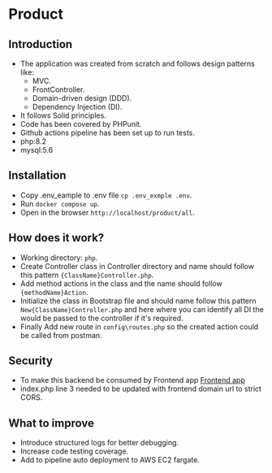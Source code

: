 Product
=======================

Introduction
------------
- The application was created from scratch and follows design patterns like:
    - MVC.
    - FrontController.
    - Domain-driven design (DDD).
    - Dependency Injection (DI).
- It follows Solid principles.
- Code has been covered by PHPunit.
- Github actions pipeline has been set up to run tests.
- php:8.2
- mysql:5.6

Installation
------------
- Copy .env_eample to .env file `cp .env_exmple .env`.
- Run `docker compose up`.
- Open in the browser `http://localhost/product/all`.

How does it work?
------------------ 
- Working directory: `php`.
- Create Controller class in Controller directory and name should follow this pattern `{ClassName}Controller.php`.
- Add method actions in the class and the name should follow `{methodName}Action`.
- Initialize the class in Bootstrap file and should name follow this pattern `New{ClassName}Controller.php` and here where you can identify all DI the would be passed to the controller if it's required.
- Finally Add new route in `config\routes.php` so the created action could be called from postman.

Security
---------
- To make this backend be consumed by Frontend app [Frontend app](https://github.com/yakob-abada/scandiweb-app)
- index.php line 3 needed to be updated with frontend domain url to strict CORS.

What to improve
---------------
- Introduce structured logs for better debugging.
- Increase code testing coverage.
- Add to pipeline auto deployment to AWS EC2 fargate.